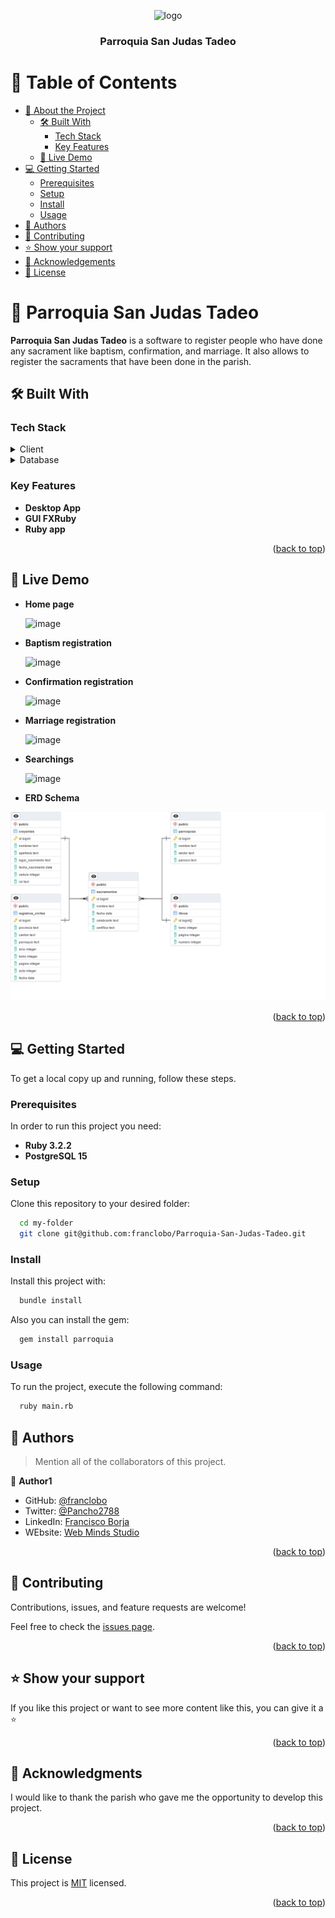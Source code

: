 <a name="readme-top"></a>

<div align="center">
  <img src="./lib/parroquia/astets/images/Logo-SJT.png" alt="logo" width="140"  height="auto" />
  <br/>

  <h3><b>Parroquia San Judas Tadeo</b></h3>

</div>

<!-- TABLE OF CONTENTS -->

# 📗 Table of Contents

- [📖 About the Project](#about-project)
  - [🛠 Built With](#built-with)
    - [Tech Stack](#tech-stack)
    - [Key Features](#key-features)
  - [🚀 Live Demo](#live-demo)
- [💻 Getting Started](#getting-started)
  - [Prerequisites](#prerequisites)
  - [Setup](#setup)
  - [Install](#install)
  - [Usage](#usage)
- [👥 Authors](#authors)
- [🤝 Contributing](#contributing)
- [⭐️ Show your support](#support)
- [🙏 Acknowledgements](#acknowledgements)
- [📝 License](#license)

<!-- PROJECT DESCRIPTION -->

# 📖 Parroquia San Judas Tadeo <a name="about-project"></a>

**Parroquia San Judas Tadeo** is a software to register people who have done any sacrament like baptism, confirmation, and marriage. It also allows to register the sacraments that have been done in the parish.

## 🛠 Built With <a name="built-with"></a>

### Tech Stack <a name="tech-stack"></a>

<details>
  <summary>Client</summary>
  <ul>
    <li><a href="https://www.ruby-lang.org/es/">Ruby</a></li>
    <li><a href="https://rubydoc.info/gems/fxruby/frames">FXRuby</a></li>
  </ul>
</details>

<details>
<summary>Database</summary>
  <ul>
    <li><a href="https://www.postgresql.org/">PostgreSQL</a></li>
  </ul>
</details>

<!-- Features -->

### Key Features <a name="key-features"></a>

- **Desktop App**
- **GUI FXRuby**
- **Ruby app**

<p align="right">(<a href="#readme-top">back to top</a>)</p>

<!-- LIVE DEMO -->

## 🚀 Live Demo <a name="live-demo"></a>

- **Home page**

  ![image](https://github.com/franclobo/Parroquia-San-Judas-Tadeo/assets/58642949/1735692c-1695-4fdd-8513-9f17397eb5e7)

- **Baptism registration**

  ![image](https://github.com/franclobo/Parroquia-San-Judas-Tadeo/assets/58642949/fa4899be-c2f0-40d8-b666-d0f8720ac505)

- **Confirmation registration**

  ![image](https://github.com/franclobo/Parroquia-San-Judas-Tadeo/assets/58642949/eb01aa3f-daaf-4224-9404-a27a267ea0cd)

- **Marriage registration**

  ![image](https://github.com/franclobo/Parroquia-San-Judas-Tadeo/assets/58642949/bcd2b719-441e-4cb9-8c5c-f992379117c0)

- **Searchings**

  ![image](https://github.com/franclobo/Parroquia-San-Judas-Tadeo/assets/58642949/214d8143-4dbb-4ee3-aee1-40646657ba40)

- **ERD Schema**

 <img src="./astets/images/schema.png" alt="schema" />


<p align="right">(<a href="#readme-top">back to top</a>)</p>

<!-- GETTING STARTED -->

## 💻 Getting Started <a name="getting-started"></a>


To get a local copy up and running, follow these steps.

### Prerequisites

In order to run this project you need:

- **Ruby 3.2.2**
- **PostgreSQL 15**

### Setup

Clone this repository to your desired folder:

```sh
  cd my-folder
  git clone git@github.com:franclobo/Parroquia-San-Judas-Tadeo.git
```


### Install

Install this project with:


```sh
  bundle install
```

Also you can install the gem:

```sh
  gem install parroquia
```

### Usage

To run the project, execute the following command:

```sh
  ruby main.rb
```

<!-- AUTHORS -->

## 👥 Authors <a name="authors"></a>

> Mention all of the collaborators of this project.

👤 **Author1**

- GitHub: [@franclobo](https://github.com/franclobo)
- Twitter: [@Pancho2788](https://twitter.com/Pancho2788)
- LinkedIn: [Francisco Borja](https://www.linkedin.com/in/francisco-borja-lobato/)
- WEbsite: [Web Minds Studio](https://www.webmindsstudio.com)

<p align="right">(<a href="#readme-top">back to top</a>)</p>

<!-- CONTRIBUTING -->

## 🤝 Contributing <a name="contributing"></a>

Contributions, issues, and feature requests are welcome!

Feel free to check the [issues page](../../issues/).

<p align="right">(<a href="#readme-top">back to top</a>)</p>

<!-- SUPPORT -->

## ⭐️ Show your support <a name="support"></a>

If you like this project or want to see more content like this, you can give it a ⭐️

<p align="right">(<a href="#readme-top">back to top</a>)</p>

<!-- ACKNOWLEDGEMENTS -->

## 🙏 Acknowledgments <a name="acknowledgements"></a>

I would like to thank the parish who gave me the opportunity to develop this project.

<p align="right">(<a href="#readme-top">back to top</a>)</p>

<!-- LICENSE -->

## 📝 License <a name="license"></a>

This project is [MIT](./LICENSE) licensed.

<p align="right">(<a href="#readme-top">back to top</a>)</p>
